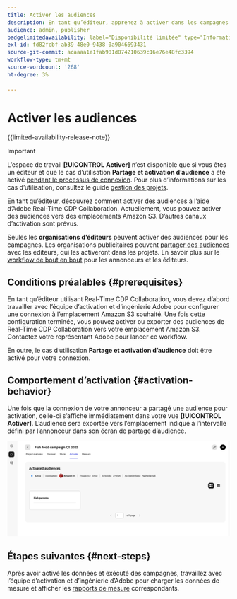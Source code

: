 ```yaml
---
title: Activer les audiences
description: En tant qu’éditeur, apprenez à activer dans les campagnes les audiences partagées avec vous par votre collaborateur.
audience: admin, publisher
badgelimitedavailability: label="Disponibilité limitée" type="Informative" url="https://helpx.adobe.com/legal/product-descriptions/real-time-customer-data-platform-collaboration.html newtab=true"
exl-id: fd82fcbf-ab39-48e0-9438-0a9046693431
source-git-commit: acaaaa1e1fab981d874210639c16e76e48fc3394
workflow-type: tm+mt
source-wordcount: '268'
ht-degree: 3%

---
```


# Activer les audiences

{{limited-availability-release-note}}

>[!IMPORTANT]
>
>L’espace de travail **[!UICONTROL Activer]** n’est disponible que si vous êtes un éditeur et que le cas d’utilisation **Partage et activation d’audience** a été activé [pendant le processus de connexion](../connect/establishing-connections.md#connection-settings). Pour plus d’informations sur les cas d’utilisation, consultez le guide [gestion des projets](./manage-projects.md#project-use-cases).

En tant qu’éditeur, découvrez comment activer des audiences à l’aide d’Adobe Real-Time CDP Collaboration. Actuellement, vous pouvez activer des audiences vers des emplacements Amazon S3. D’autres canaux d’activation sont prévus.

Seules les **organisations d’éditeurs** peuvent activer des audiences pour les campagnes. Les organisations publicitaires peuvent [partager des audiences](/help/guide/collaborate/share.md) avec les éditeurs, qui les activeront dans les projets. En savoir plus sur le [workflow de bout en bout](/help/guide/end-to-end-workflow.md) pour les annonceurs et les éditeurs.

## Conditions préalables {#prerequisites}

En tant qu’éditeur utilisant Real-Time CDP Collaboration, vous devez d’abord travailler avec l’équipe d’activation et d’ingénierie Adobe pour configurer une connexion à l’emplacement Amazon S3 souhaité. Une fois cette configuration terminée, vous pouvez activer ou exporter des audiences de Real-Time CDP Collaboration vers votre emplacement Amazon S3. Contactez votre représentant Adobe pour lancer ce workflow.

En outre, le cas d’utilisation **Partage et activation d’audience** doit être activé pour votre connexion.

## Comportement d’activation {#activation-behavior}

Une fois que la connexion de votre annonceur a partagé une audience pour activation, celle-ci s’affiche immédiatement dans votre vue **[!UICONTROL Activer]**. L’audience sera exportée vers l’emplacement indiqué à l’intervalle défini par l’annonceur dans son écran de partage d’audience.

![Activer le workflow vers une destination Amazon S3.](/help/assets/collaborate/activate/activate-to-amazon-s3.png)

## Étapes suivantes {#next-steps}

Après avoir activé les données et exécuté des campagnes, travaillez avec l’équipe d’activation et d’ingénierie d’Adobe pour charger les données de mesure et afficher les [rapports de mesure](/help/guide/collaborate/measure.md) correspondants.
